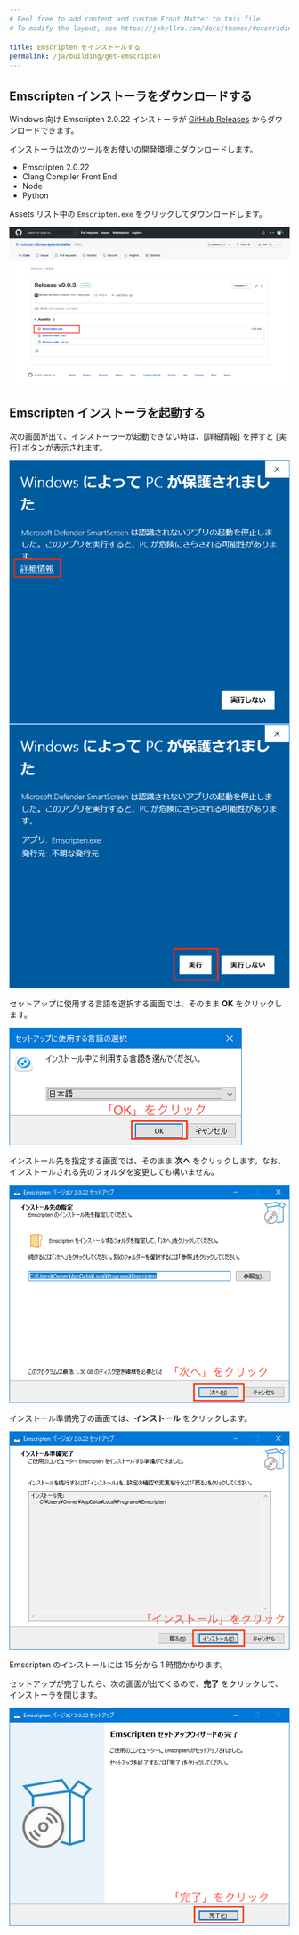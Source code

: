 ```yaml
---
# Feel free to add content and custom Front Matter to this file.
# To modify the layout, see https://jekyllrb.com/docs/themes/#overriding-theme-defaults

title: Emscripten をインストールする
permalink: /ja/building/get-emscripten
---
```


## Emscripten インストーラをダウンロードする

Windows 向け Emscripten 2.0.22 インストーラが [GitHub Releases](https://github.com/nokotan/EmscriptenInstaller/releases/latest) からダウンロードできます。

インストーラは次のツールをお使いの開発環境にダウンロードします。

- Emscripten 2.0.22
- Clang Compiler Front End
- Node
- Python

Assets リスト中の `Emscripten.exe` をクリックしてダウンロードします。

![EmscriptenInstallerInGitHub](/assets/img/building/install-emscripten/emscripten-installer-github.png)

## Emscripten インストーラを起動する

次の画面が出て、インストーラーが起動できない時は、\[詳細情報\] を押すと \[実行\] ボタンが表示されます。

![SmartScreen1](/assets/img/building/setup-visualstudio/smart-screen-guard-1.png)
![SmartScreen2](/assets/img/building/install-emscripten/smart-screen-guard-again.png)

セットアップに使用する言語を選択する画面では、そのまま **OK** をクリックします。

![OpenSiv3DforWebInstaller0_ja.png](/assets/img/building/setup-visualstudio/OpenSiv3DforWebInstaller0_ja.png)

インストール先を指定する画面では、そのまま **次へ** をクリックします。なお、インストールされる先のフォルダを変更しても構いません。

![OpenSiv3DforWebInstaller1_ja.png](/assets/img/building/install-emscripten/emscripten-installer-1-ja.png)

インストール準備完了の画面では、**インストール** をクリックします。

![OpenSiv3DforWebInstaller2_ja.png](/assets/img/building/install-emscripten/emscripten-installer-2-ja.png)

Emscripten のインストールには 15 分から 1 時間かかります。

セットアップが完了したら、次の画面が出てくるので、**完了** をクリックして、インストーラを閉じます。

![OpenSiv3DforWebInstaller4_ja.png](/assets/img/building/install-emscripten/emscripten-installer-3-ja.png)

